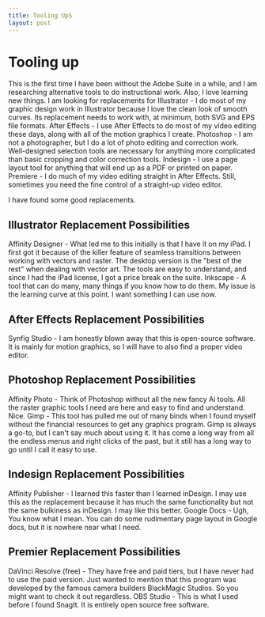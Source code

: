 ```yaml
---
title: Tooling UpS
layout: post
---
```




# Tooling up

This is the first time I have been without the Adobe Suite in a while, and I am researching alternative tools to do instructional work. Also, I love learning new things. 
I am looking for replacements for 
Illustrator - I do most of my graphic design work in Illustrator because I love the clean look of smooth curves. Its replacement needs to work with, at minimum, both SVG and EPS file formats.
After Effects - I use After Effects to do most of my video editing these days, along with all of the motion graphics I create. 
Photoshop - I am not a photographer, but I do a lot of photo editing and correction work. Well-designed selection tools are necessary for anything more complicated than basic cropping and color correction tools. 
Indesign - I use a page layout tool for anything that will end up as a PDF or printed on paper. 
Premiere - I do much of my video editing straight in After Effects. Still, sometimes you need the fine control of a straight-up video editor. 

I have found some good replacements. 

## Illustrator Replacement Possibilities
Affinity Designer - What led me to this initially is that I have it on my iPad. I first got it because of the killer feature of seamless transitions between working with vectors and raster. The desktop version is the "best of the rest" when dealing with vector art. The tools are easy to understand, and since I had the iPad license, I got a price break on the suite. 
Inkscape - A tool that can do many, many things if you know how to do them. My issue is the learning curve at this point. I want something I can use now. 

## After Effects Replacement Possibilities
Synfig Studio - I am honestly blown away that this is open-source software. It is mainly for motion graphics, so I will have to also find a proper video editor. 
## Photoshop Replacement Possibilities
Affinity Photo - Think of Photoshop without all the new fancy Ai tools. All the raster graphic tools I need are here and easy to find and understand. Nice. 
Gimp - This tool has pulled me out of many binds when I found myself without the financial resources to get any graphics program. Gimp is always a go-to, but I can't say much about using it. It has come a long way from all the endless menus and right clicks of the past, but it still has a long way to go until I call it easy to use. 
## Indesign Replacement Possibilities
Affinity Publisher - I learned this faster than I learned inDesign. I may use this as the replacement because it has much the same functionality but not the same bulkiness as inDesign. I may like this better. 
Google Docs - Ugh, You know what I mean. You can do some rudimentary page layout in Google docs, but it is nowhere near what I need. 
## Premier Replacement Possibilities
DaVinci Resolve (free) - They have free and paid tiers, but I have never had to use the paid version. Just wanted to mention that this program was developed by the famous camera builders BlackMagic Studios. So you might want to check it out regardless. 
OBS Studio - This is what I used before I found SnagIt. It is entirely open source free software. 
